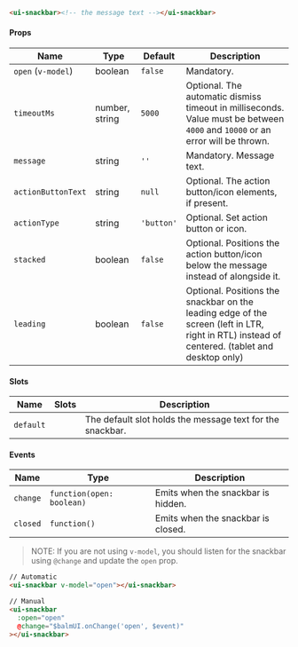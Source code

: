 ```html
<ui-snackbar><!-- the message text --></ui-snackbar>
```

#### Props

| Name               | Type           | Default    | Description                                                                                                                                   |
| ------------------ | -------------- | ---------- | --------------------------------------------------------------------------------------------------------------------------------------------- |
| `open` (`v-model`) | boolean        | `false`    | Mandatory.                                                                                                                                    |
| `timeoutMs`        | number, string | `5000`     | Optional. The automatic dismiss timeout in milliseconds. Value must be between `4000` and `10000` or an error will be thrown.                 |
| `message`          | string         | `''`       | Mandatory. Message text.                                                                                                                      |
| `actionButtonText` | string         | `null`     | Optional. The action button/icon elements, if present.                                                                                        |
| `actionType`       | string         | `'button'` | Optional. Set action button or icon.                                                                                                          |
| `stacked`          | boolean        | `false`    | Optional. Positions the action button/icon below the message instead of alongside it.                                                         |
| `leading`          | boolean        | `false`    | Optional. Positions the snackbar on the leading edge of the screen (left in LTR, right in RTL) instead of centered. (tablet and desktop only) |

#### Slots

| Name      | Slots | Description                                               |
| --------- | ----- | --------------------------------------------------------- |
| `default` |       | The default slot holds the message text for the snackbar. |

#### Events

| Name     | Type                      | Description                        |
| -------- | ------------------------- | ---------------------------------- |
| `change` | `function(open: boolean)` | Emits when the snackbar is hidden. |
| `closed` | `function()`              | Emits when the snackbar is closed. |

> NOTE: If you are not using `v-model`, you should listen for the snackbar using `@change` and update the `open` prop.

```html
// Automatic
<ui-snackbar v-model="open"></ui-snackbar>

// Manual
<ui-snackbar
  :open="open"
  @change="$balmUI.onChange('open', $event)"
></ui-snackbar>
```
